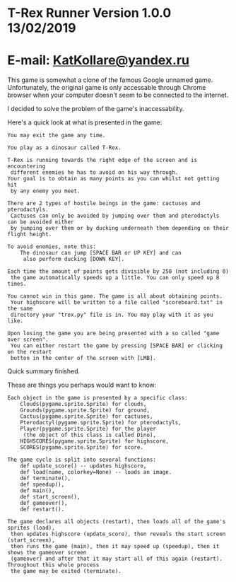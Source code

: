 # T-Rex Runner Version 1.0.0 13/02/2019
# E-mail: KatKollare@yandex.ru

This game is somewhat a clone of the famous Google unnamed game.
Unfortunately, the original game is only accessable through Chrome browser
when your computer doesn't seem to be connected to the internet.

I decided to solve the problem of the game's inaccessability.

Here's a quick look at what is presented in the game:
	
	You may exit the game any time.

	You play as a dinosaur called T-Rex.

	T-Rex is running towards the right edge of the screen and is encountering
	 different enemies he has to avoid on his way through.
	Your goal is to obtain as many points as you can whilst not getting hit
	 by any enemy you meet.

	There are 2 types of hostile beings in the game: cactuses and pterodactyls.
	 Cactuses can only be avoided by jumping over them and pterodactyls can be avoided either
	 by jumping over them or by ducking underneath them depending on their flight height.

	To avoid enemies, note this:
		The dinosaur can jump [SPACE BAR or UP KEY] and can
		 also perform ducking [DOWN KEY].

	Each time the amount of points gets divisible by 250 (not including 0)
	 the game automatically speeds up a little. You can only speed up 8 times.

	You cannot win in this game. The game is all about obtaining points.
	 Your highscore will be written to a file called "scoreboard.txt" in the same
	 directory your "trex.py" file is in. You may play with it as you like.

	Upon losing the game you are being presented with a so called "game over screen".
	 You can either restart the game by pressing [SPACE BAR] or clicking on the restart
	 button in the center of the screen with [LMB].

Quick summary finished. 

These are things you perhaps would want to know:
	
	Each object in the game is presented by a specific class:
		Clouds(pygame.sprite.Sprite) for clouds, 
		Grounds(pygame.sprite.Sprite) for ground,
		Cactus(pygame.sprite.Sprite) for cactuses,
		Pterodactyl(pygame.sprite.Sprite) for pterodactyls,
		Player(pygame.sprite.Sprite) for the player 
		 (the object of this class is called Dino),
		HIGHSCORES(pygame.sprite.Sprite) for highscore,
		SCORES(pygame.sprite.Sprite) for score.

	The game cycle is split into several functions:
		def update_score() -- updates highscore,
		def load(name, colorkey=None) -- loads an image.
		def terminate(), 
		def speedup(),
		def main(),
		def start_screen(),
		def gameover(),
		def restart().

	The game declares all objects (restart), then loads all of the game's sprites (load),
	 then updates highscore (update_score), then reveals the start screen (start_screen),
	 then runs the game (main), then it may speed up (speedup), then it shows the gameover screen 
	 (gameover) and after that it may start all of this again (restart). Throughout this whole process
	 the game may be exited (terminate).
